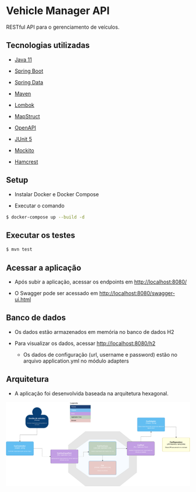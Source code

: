 # Vehicle Manager API

RESTful API para o gerenciamento de veículos.

## Tecnologias utilizadas

  - [Java 11](https://www.oracle.com/java/)

  - [Spring Boot](https://spring.io/projects/spring-boot)

  - [Spring Data](https://spring.io/projects/spring-data)

  - [Maven](http://maven.apache.org/)

  - [Lombok](https://projectlombok.org)
  
  - [MapStruct](https://mapstruct.org/)
  
  - [OpenAPI](https://swagger.io/specification/)  

  - [JUnit 5](https://junit.org/junit5/)

  - [Mockito](https://site.mockito.org/)
  
  - [Hamcrest](https://hamcrest.org/JavaHamcrest/)

## Setup
    
  - Instalar Docker e Docker Compose
   
  - Executar o comando
  
```bash
$ docker-compose up --build -d 
```

## Executar os testes
    
```bash    
$ mvn test
```
    
## Acessar a aplicação

  - Após subir a aplicação, acessar os endpoints em [http://localhost:8080/](http://localhost:8080/)
  
  - O Swagger pode ser acessado em [http://localhost:8080/swagger-ui.html](http://localhost:8080/swagger-ui.html)
   
## Banco de dados

  - Os dados estão armazenados em memória no banco de dados H2
  
  - Para visualizar os dados, acessar [http://localhost:8080/h2](http://localhost:8080/h2)
  
    - Os dados de configuração (url, username e password) estão no arquivo application.yml no módulo adapters

## Arquitetura 

  - A aplicação foi desenvolvida baseada na arquitetura hexagonal. 

<img src="doc/architecture.png">

